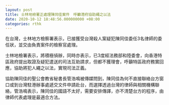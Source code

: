 ```yaml
---
layout: post
title: 士林地檢署正處理陳同佳案件　呼籲港府協助繩之以法
date: 2020-10-12 18:48:56.000000000 +08:00
categories: rthk
---
```


在台灣，士林地方檢察署表示，已接獲受台灣殺人案疑犯陳同佳委任3名律師的委任狀，並交由負責案件的檢察官處理。

士林地檢署表示，將積極偵辦，同時亦表示，已3度經法務部和陸委會，向香港特區政府提出取證及疑犯遣送的司法互助請求，但都不獲理會，呼籲特區政府務實回應，協助將犯人繩之以法，實現司法正義。

協助陳同佳的聖公會教省秘書長管浩鳴被傳媒問到，陳同佳為何不直接聯絡台方窗口或到台灣駐港辦事處遞交文件申請赴台，而選擇透過台灣的律師與相關機構聯絡，管浩鳴表示，陳同佳的國語不太好，需要安排傳譯，亦不清楚台方的程序，由律師代表處理是最適合方法。

